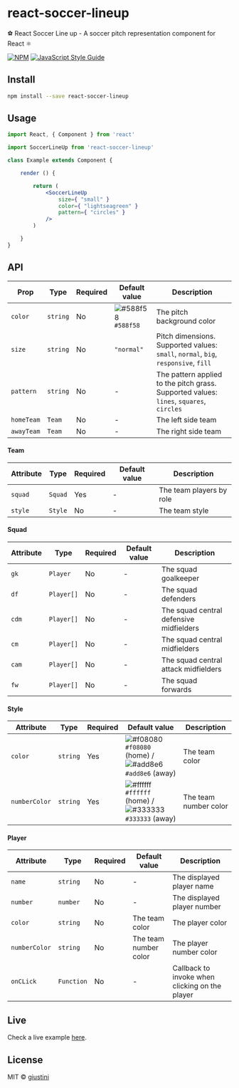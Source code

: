 # react-soccer-lineup

⚽ React Soccer Line up - A soccer pitch representation component for React ⚛️

[![NPM](https://img.shields.io/npm/v/react-soccer-lineup.svg)](https://www.npmjs.com/package/react-soccer-lineup) [![JavaScript Style Guide](https://img.shields.io/badge/code_style-standard-brightgreen.svg)](https://standardjs.com)


## Install

```bash
npm install --save react-soccer-lineup
```


## Usage

```jsx
import React, { Component } from 'react'

import SoccerLineUp from 'react-soccer-lineup'

class Example extends Component {

    render () {

        return (
            <SoccerLineUp
                size={ "small" }
                color={ "lightseagreen" }
                pattern={ "circles" }
            />
        )

    }
}
```


## API

 Prop | Type | Required | Default value | Description
 ---- | ---- | -------- | ------------- | -----------
 `color` | `string` | No | ![#588f58](https://placehold.it/15/588f58/000000?text=+) `#588f58` | The pitch background color
 `size` | `string` | No | `"normal"` | Pitch dimensions. Supported values: `small`, `normal`, `big`, `responsive`, `fill`
 `pattern` | `string` | No | - | The pattern applied to the pitch grass. Supported values: `lines`, `squares`, `circles`
 `homeTeam` | `Team` | No | - | The left side team
 `awayTeam` | `Team` | No | - | The right side team

#### Team

 Attribute | Type | Required | Default value | Description
 ---- | ---- | -------- | ------------- | -----------
 `squad` | `Squad` | Yes | - | The team players by role
 `style` | `Style` | No | - | The team style

#### Squad

 Attribute | Type | Required | Default value | Description
 ---- | ---- | -------- | ------------- | -----------
 `gk` | `Player` | No | - | The squad goalkeeper
 `df` | `Player[]` | No | - | The squad defenders
 `cdm` | `Player[]` | No | - | The squad central defensive midfielders
 `cm` | `Player[]` | No | - | The squad central midfielders
 `cam` | `Player[]` | No | - | The squad central attack midfielders
 `fw` | `Player[]` | No | - | The squad forwards

#### Style

 Attribute | Type | Required | Default value | Description
 ---- | ---- | -------- | ------------- | -----------
 `color` | `string` | Yes | ![#f08080](https://placehold.it/15/f08080/000000?text=+) `#f08080` (home) / ![#add8e6](https://placehold.it/15/add8e6/000000?text=+) `#add8e6` (away) | The team color
 `numberColor` | `string` | Yes | ![#ffffff](https://placehold.it/15/ffffff/000000?text=+) `#ffffff` (home) / ![#333333](https://placehold.it/15/333333/000000?text=+) `#333333` (away) | The team number color
 
#### Player

 Attribute | Type | Required | Default value | Description
 ---- | ---- | -------- | ------------- | -----------
 `name` | `string` | No | - | The displayed player name
 `number` | `number` | No | - | The displayed player number
 `color` | `string` | No | The team color | The player color
 `numberColor` | `string` | No | The team number color | The player number color
 `onCLick` | `Function` | No | - | Callback to invoke when clicking on the player
  
 
## Live

Check a live example [here](https://rsl-example.netlify.com/).


## License

MIT © [giustini](https://github.com/giustini)
